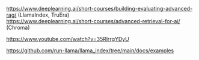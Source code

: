 https://www.deeplearning.ai/short-courses/building-evaluating-advanced-rag/ (LlamaIndex, TruEra)  
https://www.deeplearning.ai/short-courses/advanced-retrieval-for-ai/ (Chroma)  

https://www.youtube.com/watch?v=35RlrrgYDyU  

https://github.com/run-llama/llama_index/tree/main/docs/examples  
